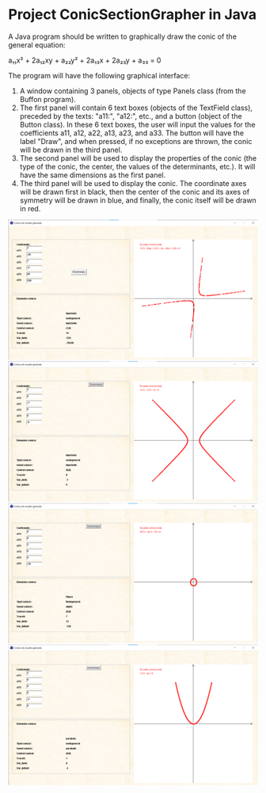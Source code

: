 # Project ConicSectionGrapher in Java
A Java program should be written to graphically draw the conic of the general equation:

a₁₁x² + 2a₁₂xy + a₂₂y² + 2a₁₃x + 2a₂₃y + a₃₃ = 0

The program will have the following graphical interface:

1. A window containing 3 panels, objects of type Panels class (from the Buffon program).  
2. The first panel will contain 6 text boxes (objects of the TextField class), preceded by the texts: "a11:", "a12:", etc., and a button (object of the Button class). In these 6 text boxes, the user will input the values for the coefficients a11, a12, a22, a13, a23, and a33. The button will have the label "Draw", and when pressed, if no exceptions are thrown, the conic will be drawn in the third panel.  
3. The second panel will be used to display the properties of the conic (the type of the conic, the center, the values of the determinants, etc.). It will have the same dimensions as the first panel.  
4. The third panel will be used to display the conic. The coordinate axes will be drawn first in black, then the center of the conic and its axes of symmetry will be drawn in blue, and finally, the conic itself will be drawn in red.  

![Alt text](images/hiperbole1.png)
![Alt text](images/hiperbole2.png)  
![Alt text](images/elipsa.png)  
![Alt text](images/parabola.png)  
